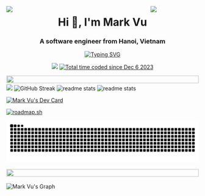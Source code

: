 <img align="left" src="https://user-images.githubusercontent.com/65187002/144930161-2f783401-8d27-4fdf-a2f7-cc0ba32f1f1f.gif" width="25%" style="display:inline;"><img align="right" src="https://user-images.githubusercontent.com/65187002/144930161-2f783401-8d27-4fdf-a2f7-cc0ba32f1f1f.gif" width="25%" style="display:inline;">

<h1 align="center">Hi 👋, I'm Mark Vu</h1>
<h3 align="center">A software engineer from Hanoi, Vietnam</h3>
<p align="center">
  <a href="https://git.io/typing-svg"><img src="https://readme-typing-svg.demolab.com?font=Fira+Code&pause=1000&center=true&vCenter=true&random=true&width=300&lines=Knowledge+is+power!" alt="Typing SVG" /></a>
<br>
<p align="center">
  <img src="https://visitor-badge.laobi.icu/badge?page_id=markvu2607.markvu2607" />
  <a href="https://wakatime.com/@018c3ea6-017f-46ea-9154-31e83444d070"><img src="https://wakatime.com/badge/user/018c3ea6-017f-46ea-9154-31e83444d070.svg" alt="Total time coded since Dec 6 2023" /></a>
</p>

<img src="https://i.imgur.com/dBaSKWF.gif" height="20" width="100%">

<img src="https://skillicons.dev/icons?i=nextjs,js,html,css" />

<img src="https://streak-stats.demolab.com?user=markvu2607&count_private=true&theme=dark&border_radius=0" alt="GitHub Streak" />

<img width=390 src="https://github-readme-stats.vercel.app/api?username=markvu2607&count_private=true&show_icons=true&theme=react&rank_icon=github&border_radius=0" alt="readme stats" />

<img width=390 src="https://github-readme-stats.vercel.app/api/top-langs?username=markvu2607&langs_count=8&layout=compact&theme=react&border_radius=0&size_weight=0.5&count_weight=0.5" alt="readme stats" />

<a href="https://app.daily.dev/markvu2607"><img src="https://api.daily.dev/devcards/866abc962c65440b8adfe730a54da783.png?r=0" width="400" alt="Mark Vu's Dev Card"/></a>

<a href="https://roadmap.sh"><img src="https://api.roadmap.sh/v1-badge/tall/64524e51b60f0a3ce2fcc10b?variant=dark" alt="roadmap.sh"/></a>

![snake gif](https://github.com/markvu2607/markvu2607/blob/output/github-snake.svg)

<img src="https://i.imgur.com/dBaSKWF.gif" height="20" width="100%">

![Mark Vu's Graph](https://github-readme-activity-graph.vercel.app/graph?username=markvu2607&custom_title=Mark%20Vu's%20GitHub%20Activity%20Graph&bg_color=0D1117&color=7F3FBF&line=7F3FBF&point=7F3FBF&area_color=FFFFFF&title_color=FFFFFF&area=true)
